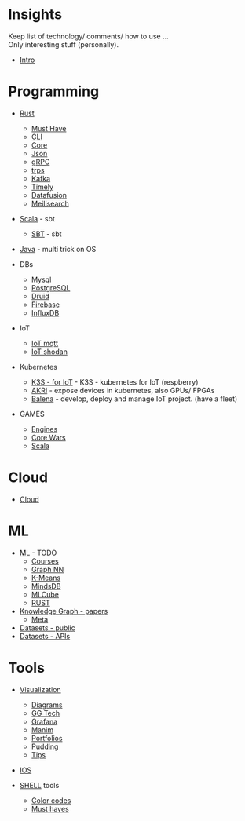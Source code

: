 # Insights 

Keep list of technology/ comments/ how to use ...  
Only interesting stuff (personally).


- [Intro](intro.md)

# Programming

- [Rust](rust/README.md)
  - [Must Have](rust/_must_have.md)
  - [CLI](rust/cli.md)
  - [Core](rust/core.md)
  - [Json](rust/json.md)
  - [gRPC](rust/gRPC.md)
  - [trps](rust/trpc.md)
  - [Kafka](rust/kafka.md)
  - [Timely](rust/timely.md)
  - [Datafusion](rust/datafusion.md)
  - [Meilisearch](rust/meilisearch.md)

- [Scala](scala/sbt.md) - sbt
  - [SBT](scala/sbt.md) - sbt
- [Java](java/java.md) - multi trick on OS

- DBs
  - [Mysql](db/mysql.md)
  - [PostgreSQL](db/postgresql.md)
  - [Druid](db/druid.md)
  - [Firebase](db/firebase.md)
  - [InfluxDB](db/influxdb.md)

- IoT
  - [IoT mqtt](iot/mqtt.md)
  - [IoT shodan](iot/shodan.md)
- Kubernetes
  - [K3S - for IoT](kubernetes/k3s.md) - K3S - kubernetes for IoT (respberry)
  - [AKRI](kubernetes/akri.md) - expose devices in kubernetes, also GPUs/ FPGAs
  - [Balena](kubernetes/balena.md) - develop, deploy and manage IoT project. (have a fleet)


- GAMES
  - [Engines](games/engines.md)
  - [Core Wars](games/corewars.md)
  - [Scala](games/game_in_scala.md)



# Cloud
- [Cloud](cloud/oracle_free_tier.md)

# ML
- [ML](ml/ml.md) - TODO
  - [Courses](ml/courses.md)
  - [Graph NN](ml/graphNN.md)
  - [K-Means](ml/kmenas.md)
  - [MindsDB](ml/mindsdb.md)
  - [MLCube](ml/mlcube.md)
  - [RUST](ml/rust.md)
- [Knowledge Graph - papers](knowledge_graph/papers.md)
  - [Meta](knowledge_graph/meta.md)
- [Datasets - public](datasets/public.md)
- [Datasets - APIs](datasets/apis.md)


# Tools
- [Visualization](visualization/index.md)
  - [Diagrams](visualization/diagrams.md)
  - [GG Tech](visualization/ggtech.md)
  - [Grafana](visualization/grafana.md)
  - [Manim](visualization/manim.md)
  - [Portfolios](visualization/portfolios.md)
  - [Pudding](visualization/pudding.md)
  - [Tips](visualization/tips.md)

- [IOS](ios/ios.md)
- [SHELL](tools/shell/tools.md) tools
  - [Color codes](tools/shell/color_codes.md)
  - [Must haves](tools/shell/must_have.md)



